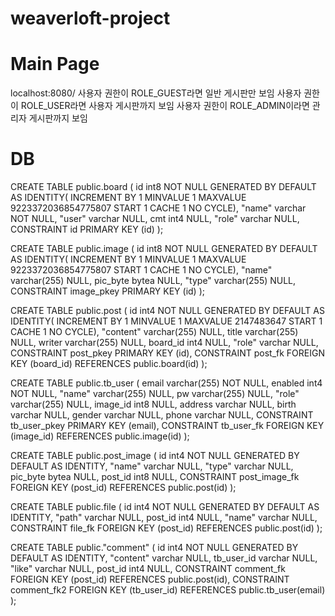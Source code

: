 # weaverloft-project

# Main Page
localhost:8080/
사용자 권한이 ROLE_GUEST라면 일반 게시판만 보임
사용자 권한이 ROLE_USER라면 사용자 게시판까지 보임
사용자 권한이 ROLE_ADMIN이라면 관리자 게시판까지 보임

# DB
CREATE TABLE public.board (
	id int8 NOT NULL GENERATED BY DEFAULT AS IDENTITY( INCREMENT BY 1 MINVALUE 1 MAXVALUE 9223372036854775807 START 1 CACHE 1 NO CYCLE),
	"name" varchar NOT NULL,
	"user" varchar NULL,
	cmt int4 NULL,
	"role" varchar NULL,
	CONSTRAINT id PRIMARY KEY (id)
);

CREATE TABLE public.image (
	id int8 NOT NULL GENERATED BY DEFAULT AS IDENTITY( INCREMENT BY 1 MINVALUE 1 MAXVALUE 9223372036854775807 START 1 CACHE 1 NO CYCLE),
	"name" varchar(255) NULL,
	pic_byte bytea NULL,
	"type" varchar(255) NULL,
	CONSTRAINT image_pkey PRIMARY KEY (id)
);

CREATE TABLE public.post (
	id int4 NOT NULL GENERATED BY DEFAULT AS IDENTITY( INCREMENT BY 1 MINVALUE 1 MAXVALUE 2147483647 START 1 CACHE 1 NO CYCLE),
	"content" varchar(255) NULL,
	title varchar(255) NULL,
	writer varchar(255) NULL,
	board_id int4 NULL,
	"role" varchar NULL,
	CONSTRAINT post_pkey PRIMARY KEY (id),
	CONSTRAINT post_fk FOREIGN KEY (board_id) REFERENCES public.board(id)
);

CREATE TABLE public.tb_user (
	email varchar(255) NOT NULL,
	enabled int4 NOT NULL,
	"name" varchar(255) NULL,
	pw varchar(255) NULL,
	"role" varchar(255) NULL,
	image_id int8 NULL,
	address varchar NULL,
	birth varchar NULL,
	gender varchar NULL,
	phone varchar NULL,
	CONSTRAINT tb_user_pkey PRIMARY KEY (email),
	CONSTRAINT tb_user_fk FOREIGN KEY (image_id) REFERENCES public.image(id)
);

CREATE TABLE public.post_image (
	id int4 NOT NULL GENERATED BY DEFAULT AS IDENTITY,
	"name" varchar NULL,
	"type" varchar NULL,
	pic_byte bytea NULL,
	post_id int8 NULL,
	CONSTRAINT post_image_fk FOREIGN KEY (post_id) REFERENCES public.post(id)
);

CREATE TABLE public.file (
	id int4 NOT NULL GENERATED BY DEFAULT AS IDENTITY,
	"path" varchar NULL,
	post_id int4 NULL,
	"name" varchar NULL,
	CONSTRAINT file_fk FOREIGN KEY (post_id) REFERENCES public.post(id)
);

CREATE TABLE public."comment" (
	id int4 NOT NULL GENERATED BY DEFAULT AS IDENTITY,
	"content" varchar NULL,
	tb_user_id varchar NULL,
	"like" varchar NULL,
	post_id int4 NULL,
	CONSTRAINT comment_fk FOREIGN KEY (post_id) REFERENCES public.post(id),
	CONSTRAINT comment_fk2 FOREIGN KEY (tb_user_id) REFERENCES public.tb_user(email)
);
